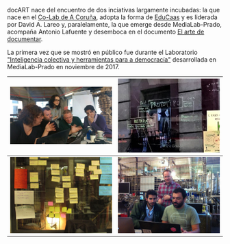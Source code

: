 docART nace del encuentro de dos inciativas  largamente incubadas: la que nace en el [Co-Lab de A Coruña](http://colab.coruna.gal/es/), adopta la forma de [EduCaas](https://educaas.github.io/#services) y es liderada por David A. Lareo y, paralelamente, la que emerge desde MediaLab-Prado, acompaña Antonio Lafuente y desemboca en el documento [El arte de documentar](https://www.academia.edu/33809850/El_arte_de_documentar).

La primera vez que se mostró en público fue durante el Laboratorio ["Inteligencia colectiva y herramientas para a democracía"](http://medialab-prado.es/article/collective-intelligence-for-democracy-2017) desarrollada en MediaLab-Prado en noviembre de 2017.

| ![](/assets/photo_2017-11-14_07-50-18.jpg) | ![](/assets/docART_g1.png) |
| :--- | :--- |
| ![](/assets/photo_2017-12-12_09-17-58.jpg) | ![](/assets/photo_2017-11-16_17-41-13.jpg) |




